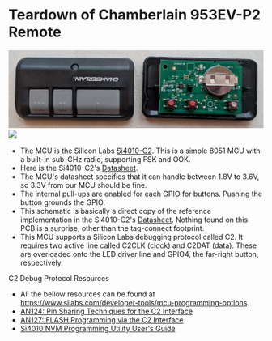 # Teardown of Chamberlain 953EV-P2 Remote

![](images/open-case.jpg)
![](images/Chamberlain%20953EV-P2%20PCB%20Annotation.svg)


* The MCU is the Silicon Labs [Si4010-C2]. This is a simple 8051 MCU with a
  built-in sub-GHz radio, supporting FSK and OOK.
* Here is the Si4010-C2's [Datasheet].
* The MCU's datasheet specifies that it can handle between 1.8V to 3.6V, so 3.3V
  from our MCU should be fine.
* The internal pull-ups are enabled for each GPIO for buttons. Pushing the
  button grounds the GPIO.
* This schematic is basically a direct copy of the reference implementation in
  the Si4010-C2's [Datasheet]. Nothing found on this PCB is a surprise, other
  than the tag-connect footprint.
* This MCU supports a Silicon Labs debugging protocol called C2. It requires two
  active line called C2CLK (clock) and C2DAT (data). These are overloaded onto
  the LED driver line and GPIO4, the far-right button, respectively.

[Datasheet]: https://www.silabs.com/documents/public/data-sheets/Si4010.pdf
[Si4010-C2]: https://www.silabs.com/wireless/proprietary/ezradio-sub-ghz-ics/device.si4010-c2-gt?tab=specs


C2 Debug Protocol Resources
* All the bellow resources can be found at https://www.silabs.com/developer-tools/mcu-programming-options.
* [AN124: Pin Sharing Techniques for the C2 Interface](https://www.silabs.com/documents/public/application-notes/AN124.pdf)
* [AN127: FLASH Programming via the C2 Interface](https://www.silabs.com/documents/public/application-notes/AN124.pdf)
* [Si4010 NVM Programming Utility User's Guide](https://www.silabs.com/documents/public/application-notes/AN511.pdf)

